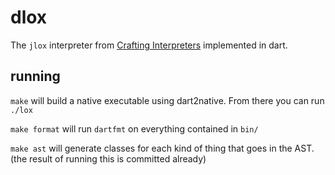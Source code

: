 # dlox

The `jlox` interpreter from [Crafting Interpreters](https://craftinginterpreters.com) implemented in dart.

## running
`make` will build a native executable using dart2native. From there you can run `./lox`

`make format` will run `dartfmt` on everything contained in `bin/`

`make ast` will generate classes for each kind of thing that goes in the AST. (the result of running this is committed already)